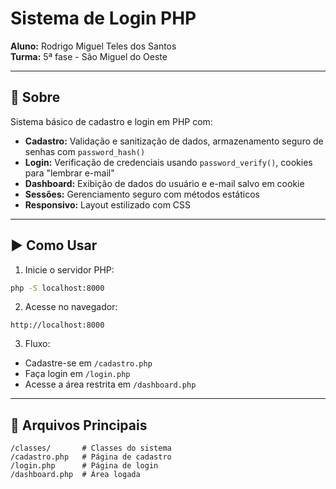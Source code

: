 # Sistema de Login PHP

**Aluno:** Rodrigo Miguel Teles dos Santos  
**Turma:** 5ª fase - São Miguel do Oeste  

---

## 📌 Sobre
Sistema básico de cadastro e login em PHP com:
- **Cadastro:** Validação e sanitização de dados, armazenamento seguro de senhas com `password_hash()`  
- **Login:** Verificação de credenciais usando `password_verify()`, cookies para "lembrar e-mail"  
- **Dashboard:** Exibição de dados do usuário e e-mail salvo em cookie  
- **Sessões:** Gerenciamento seguro com métodos estáticos  
- **Responsivo:** Layout estilizado com CSS  

---

## ▶️ Como Usar

1. Inicie o servidor PHP:
```bash
php -S localhost:8000
```

2. Acesse no navegador:
```
http://localhost:8000
```

3. Fluxo:
- Cadastre-se em `/cadastro.php`
- Faça login em `/login.php`
- Acesse a área restrita em `/dashboard.php`

---


## 📂 Arquivos Principais
```
/classes/       # Classes do sistema
/cadastro.php   # Página de cadastro
/login.php      # Página de login
/dashboard.php  # Área logada
```
